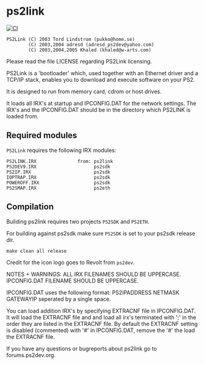 # ps2link

[![CI](https://github.com/ps2dev/ps2link/workflows/CI/badge.svg)](https://github.com/ps2dev/ps2link/actions?query=workflow%3ACI)

```
PS2Link (C) 2003 Tord Lindstrom (pukko@home.se)
        (C) 2003,2004 adresd (adresd_ps2dev@yahoo.com)
        (C) 2003,2004,2005 Khaled (khaled@w-arts.com)
```

Please read the file LICENSE regarding PS2Link licensing.

PS2Link is a 'bootloader' which, used together with an Ethernet driver and
a TCP/IP stack, enables you to download and execute software on your PS2.

It is designed to run from memory card, cdrom or host drives.

It loads all IRX's at startup and IPCONFIG.DAT for the network settings.
The IRX's and the IPCONFIG.DAT should be in the directory which PS2LINK is loaded from.

## Required modules

`PS2Link` requires the following IRX modules:
```
PS2LINK.IRX               from: ps2link
PS2DEV9.IRX                     ps2sdk
PS2IP.IRX                       ps2sdk
IOPTRAP.IRX                     ps2sdk
POWEROFF.IRX                    ps2sdk
PS2SMAP.IRX                     ps2eth
```

## Compilation

Building ps2link requires two projects `PS2SDK` and `PS2ETH`.

For building against ps2sdk make sure `PS2SDK` is set to your ps2sdk release
dir.
```
make clean all release
```

Credit for the icon logo goes to Revolt from `ps2dev`.

NOTES + WARNINGS:
ALL IRX FILENAMES SHOULD BE UPPERCASE.
IPCONFIG.DAT FILENAME SHOULD BE UPPERCASE.

IPCONFIG.DAT uses the following format:
PS2IPADDRESS NETMASK GATEWAYIP
seperated by a single space.

You can load addition IRX's by specifying EXTRACNF file in IPCONFIG.DAT. It
will load the EXTRACNF file and and load all irx's terminated with ';' in the order
they are listed in the EXTRACNF file. By default the EXTRACNF setting is
disabled (commented) with '#' in IPCONFIG.DAT, remove the '#' the load the 
EXTRACNF file.

If you have any questions or bugreports about ps2link go to forums.ps2dev.org.

